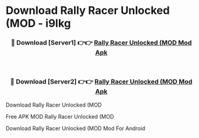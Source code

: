 # Download Rally Racer Unlocked (MOD - i9lkg



<div align="center">
<h3>🔴 Download [Server1] 👉👉 <a href="https://momento.my/?title=Rally_Racer_Unlocked_(MOD">Rally Racer Unlocked (MOD Mod Apk</a></h3><br>

<h3>🔴 Download [Server2] 👉👉 <a href="https://momento.my/?title=Rally_Racer_Unlocked_(MOD">Rally Racer Unlocked (MOD Mod Apk</a></h3>
</div>



Download Rally Racer Unlocked (MOD 

Free APK MOD Rally Racer Unlocked (MOD 

Download Rally Racer Unlocked (MOD Mod For Android
